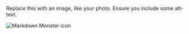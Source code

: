 Replace this with an image, like your photo. Ensure you include some alt-text.

<img src="markdownmonstericon.png"
     alt="Markdown Monster icon"
     style="float: left; margin-right: 10px;" />
